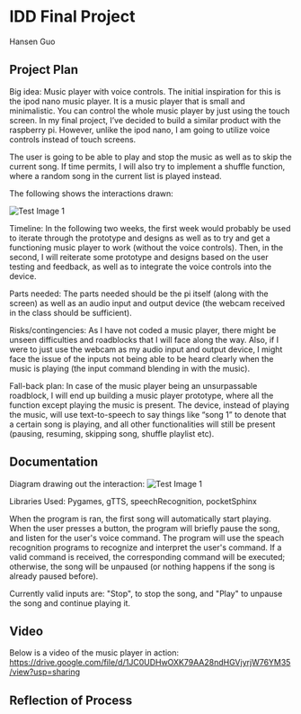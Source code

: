 # IDD Final Project
Hansen Guo

## Project Plan

Big idea: Music player with voice controls. The initial inspiration for this is the ipod nano music player. It is a music player that is small and minimalistic. You can control the whole music player by just using the touch screen. In my final project, I’ve decided to build a similar product with the raspberry pi. However, unlike the ipod nano, I am going to utilize voice controls instead of touch screens.

The user is going to be able to play and stop the music as well as to skip the current song. If time permits, I will also try to implement a shuffle function, where a random song in the current list is played instead.

The following shows the interactions drawn:

![Test Image 1](image0%20(17).jpg)

Timeline: In the following two weeks, the first week would probably be used to iterate through the prototype and designs as well as to try and get a functioning music player to work (without the voice controls). Then, in the second, I will reiterate some prototype and designs based on the user testing and feedback, as well as to integrate the voice controls into the device.

Parts needed: The parts needed should be the pi itself (along with the screen) as well as an audio input and output device (the webcam received in the class should be sufficient).

Risks/contingencies: As I have not coded a music player, there might be unseen difficulties and roadblocks that I will face along the way. Also, if I were to just use the webcam as my audio input and output device, I might face the issue of the inputs not being able to be heard clearly when the music is playing (the input command blending in with the music).

Fall-back plan: In case of the music player being an unsurpassable roadblock, I will end up building a music player prototype, where all the function except playing the music is present. The device, instead of playing the music, will use text-to-speech to say things like “song 1” to denote that a certain song is playing, and all other functionalities will still be present (pausing, resuming, skipping song, shuffle playlist etc).

## Documentation

Diagram drawing out the interaction:
![Test Image 1](image0%20(17).jpg)

Libraries Used: Pygames, gTTS, speechRecognition, pocketSphinx

When the program is ran, the first song will automatically start playing. When the user presses a button, the program will briefly pause the song, and listen for the user's voice command. The program will use the speach recognition programs to recognize and interpret the user's command. If a valid command is received, the corresponding command will be executed; otherwise, the song will be unpaused (or nothing happens if the song is already paused before).

Currently valid inputs are: "Stop", to stop the song, and "Play" to unpause the song and continue playing it.

## Video
Below is a video of the music player in action:
https://drive.google.com/file/d/1JC0UDHwOXK79AA28ndHGVjyrjW76YM35/view?usp=sharing

## Reflection of Process
